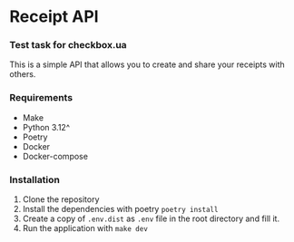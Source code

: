 # Receipt API
### Test task for checkbox.ua
This is a simple API that allows you to create and share your receipts with others.
### Requirements
- Make
- Python 3.12^
- Poetry
- Docker
- Docker-compose

### Installation
1. Clone the repository
2. Install the dependencies with poetry `poetry install`
3. Create a copy of `.env.dist` as `.env` file in the root directory and fill it.
4. Run the application with `make dev`